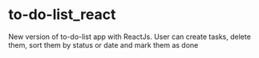 # to-do-list_react
New version of to-do-list app with ReactJs. User can create tasks, delete them, sort them by status or date and mark them as done
